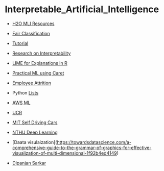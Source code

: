 # Interpretable_Artificial_Intelligence

- [H2O MLI Resources](https://github.com/h2oai/mli-resources)
- [Fair Classification](https://github.com/h2oai/mli-resources)
- [Tutorial](https://fatconference.org/static/tutorials/hall_interpretable18.pdf)
- [Research on Interpretability](https://blog.fastforwardlabs.com/2017/08/02/interpretability.html)
- [LIME for Explanations in R](https://shiring.github.io/machine_learning/2017/04/23/lime)
- [Practical ML using Caret](https://www.analyticsvidhya.com/blog/2016/12/practical-guide-to-implement-machine-learning-with-caret-package-in-r-with-practice-problem/)

- [Employee Attrition](https://www.business-science.io/business/2017/09/18/hr_employee_attrition.html)
- Python [Lists](https://www.business-science.io/business/2017/09/18/hr_employee_attrition.html)

- [AWS ML](https://ryan-cranfill.github.io/keras-aws-lambda/)
- [UCR](http://uc-r.github.io/dalex)
- [MIT Self Driving Cars](https://selfdrivingcars.mit.edu/resources/)
- [NTHU Deep Learning](https://nthu-datalab.github.io/ml/)

- [Daata visulaization[(https://towardsdatascience.com/a-comprehensive-guide-to-the-grammar-of-graphics-for-effective-visualization-of-multi-dimensional-1f92b4ed4149)
- [Dipanjan Sarkar](https://github.com/dipanjanS?tab=repositories)
